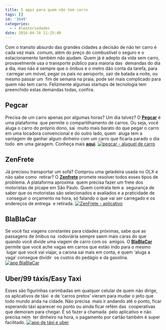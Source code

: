 ```yaml
---
title: 5 apps para quem não tem carro
tags: []
id: '3649'
categories:
  - - Aleatoriedades
date: 2016-04-16 11:25:40
---
```


Com o transito absurdo das grandes cidades a decisão de não ter carro é cada vez mais  comum, além do preço do combustível o seguro e o estacionamento também não ajudam. Quem já é adepto da vida sem carro, provavelmente usa o transporte público para maioria das  demandas do dia a dia, mas não é sempre que o ônibus e o metro dão conta da tarefa, para  carregar um móvel, pegar os pais no aeroporto, sair de balada a noite, ou mesmo passar um  fim de semana na praia, pode ser mais complicado para quem não tem carro. Felizmente algumas startups de tecnologia tem preenchido estas demandas todas, confira.

## Pegcar

Precisa de um carro apenas por algumas horas? Um dia talvez? O **[Pegcar](https://pegcar.com/)** é uma plataforma  que permite o compartilhamento de carros. Ou seja, você aluga o carro do próprio dono, sai  muito mais barato do que pegar o carro em uma locadora convencional e do outro lado, quem  aluga tem a vantagem de ganhar algum dinheiro com um carro que ficaria parado o dia todo  em uma garagem. Conheça mais **[aqui](https://pegcar.com/)**. [![pegcar - aluguel de carro](http://natalia.blog.br/wp-content/uploads/2016/04/pegcar.png)](http://natalia.blog.br/wp-content/uploads/2016/04/pegcar.png)

## ZenFrete

Já precisou transportar um sofá? Comprou uma geladeira usada no OLX e não sabe como  retirar? O **[Zenfrete](http://www.zenfrete.com.br/)** promete resolver todos esses tipos de problema. A plataforma aproxima  quem precisa fazer um frete dos motoristas de picape em São Paulo. Quem contrata tem a  segurança de saber que os motoristas são selecionados e avaliados e a praticidade de  conseguir o orçamento na hora, só falando o que vai ser carregado e os endereços de entrega  e retirada. [![ZenFrete - aplicativo ](http://natalia.blog.br/wp-content/uploads/2016/04/app-ZenFrete.png)](http://natalia.blog.br/wp-content/uploads/2016/04/app-ZenFrete.png)

## BlaBlaCar

Se você faz viagens constantes para cidades próximas, sabe que as passagens de ônibus na  rodoviária sempre saem mais caras do que quando você divide uma viagem de carro com os  amigos. O **[BlaBlaCar](https://www.blablacar.com.br/)** permite que você ache vagas em carros que estão indo para o mesmo  lugar que você vai viajar, a carona sai mais em conta, e quem ‘aluga a vaga’ consegue dividir  os custos do pedágio e da gasolina. [![app BlaBlaCar](http://natalia.blog.br/wp-content/uploads/2016/04/Blablacar.jpg)](http://natalia.blog.br/wp-content/uploads/2016/04/Blablacar.jpg)

## Uber/99 táxis/Easy Taxi

Esses são figurinhas carimbadas em qualquer celular de quem não dirige, os aplicativos de táxi  e de ‘carros pretos’ vieram para mudar o jeito que todo mundo anda na cidade. Não precisa  mais ir andando até o ponto, ficar esperando táxi aparecer no ponto ou ainda ficar refém das  cooperativas que demoram para chegar. É só fazer a chamada  pelo aplicativo e não precisa nem  ter dinheiro na hora, o pagamento por cartão também é super facilitado. [![app de táxi e uber](http://natalia.blog.br/wp-content/uploads/2016/04/Uber-99-táxi-easy-táxi.png)](http://natalia.blog.br/wp-content/uploads/2016/04/Uber-99-táxi-easy-táxi.png)